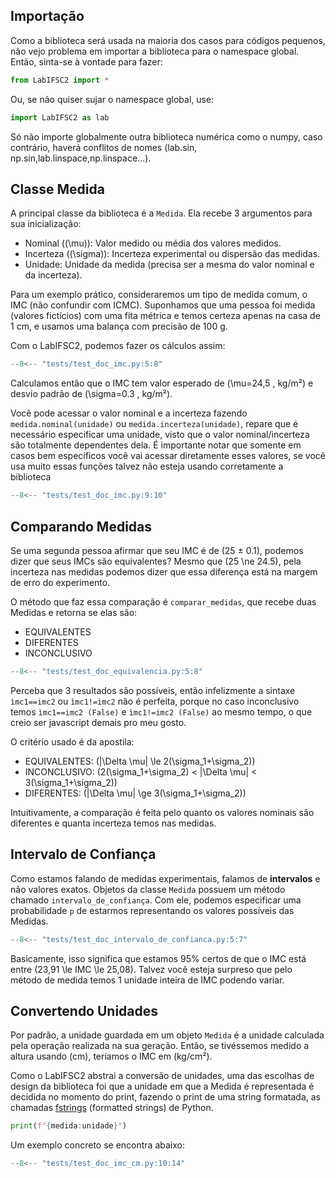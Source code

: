 ## Importação
Como a biblioteca será usada na maioria dos casos para códigos pequenos, não vejo problema em importar a biblioteca para o namespace global. Então, sinta-se à vontade para fazer:

```py
from LabIFSC2 import *
```

Ou, se não quiser sujar o namespace global, use:

```py
import LabIFSC2 as lab
```

Só não importe globalmente outra biblioteca numérica como o numpy, caso contrário, haverá conflitos de nomes (lab.sin, np.sin,lab.linspace,np.linspace...).

## Classe Medida
A principal classe da biblioteca é a `Medida`. Ela recebe 3 argumentos para sua inicialização:

- Nominal (\(\mu\)): Valor medido ou média dos valores medidos.
- Incerteza (\(\sigma\)): Incerteza experimental ou dispersão das medidas.
- Unidade: Unidade da medida (precisa ser a mesma do valor nominal e da incerteza).

Para um exemplo prático, consideraremos um tipo de medida comum, o IMC (não confundir com ICMC). Suponhamos que uma pessoa foi medida (valores fictícios) com uma fita métrica e temos certeza apenas na casa de 1 cm, e usamos uma balança com precisão de 100 g.

Com o LabIFSC2, podemos fazer os cálculos assim:

```py title="Cálculo de IMC"
--8<-- "tests/test_doc_imc.py:5:8"
```
Calculamos então que o IMC tem valor esperado de \(\mu=24,5 \, kg/m²\) e desvio padrão de \(\sigma=0.3 \, kg/m²\).

Você pode acessar o valor nominal e a incerteza fazendo `medida.nominal(unidade)` ou `medida.incerteza(unidade)`,
repare que é necessário especificar uma unidade, visto que o valor nominal/incerteza são totalmente dependentes
dela. É importante notar que somente em casos bem específicos você vai acessar diretamente esses valores, se você usa muito essas funções talvez não esteja usando corretamente a biblioteca

```py title="Cálculo de IMC"
--8<-- "tests/test_doc_imc.py:9:10"
```

## Comparando Medidas
Se uma segunda pessoa afirmar que seu IMC é de (25 ± 0.1), podemos dizer que seus IMCs são equivalentes? Mesmo que \(25 \ne 24.5\), pela incerteza nas medidas podemos dizer que essa diferença está na margem de erro do experimento.

O método que faz essa comparação é `comparar_medidas`, que recebe duas Medidas e retorna se elas são:

- EQUIVALENTES
- DIFERENTES
- INCONCLUSIVO

```py title="Comparando IMC"
--8<-- "tests/test_doc_equivalencia.py:5:8"
```

Perceba que 3 resultados são possíveis, então infelizmente a sintaxe `ìmc1==imc2` ou `ìmc1!=imc2` não é perfeita, porque no caso inconclusivo temos `ìmc1==imc2 (False)` e `ìmc1!=imc2 (False)` ao mesmo tempo, o que creio ser javascript demais pro meu gosto.

O critério usado é da apostila:

- EQUIVALENTES: \(|\Delta \mu| \le 2(\sigma_1+\sigma_2)\)
- INCONCLUSIVO: \(2(\sigma_1+\sigma_2) < |\Delta \mu| < 3(\sigma_1+\sigma_2)\)
- DIFERENTES: \(|\Delta \mu| \ge 3(\sigma_1+\sigma_2)\)

Intuitivamente, a comparação é feita pelo quanto os valores nominais são diferentes e quanta incerteza temos nas medidas.

## Intervalo de Confiança
Como estamos falando de medidas experimentais, falamos de **intervalos** e não valores exatos. Objetos da classe `Medida` possuem um método chamado `intervalo_de_confiança`. Com ele, podemos especificar uma probabilidade `p` de estarmos representando os valores possíveis das Medidas.

```py title="Intervalo de confiança IMC"
--8<-- "tests/test_doc_intervalo_de_confianca.py:5:7"
```
Basicamente, isso significa que estamos 95% certos de que o IMC está entre \(23,91 \le IMC \le 25,08\). Talvez você esteja surpreso que pelo método de medida temos 1 unidade inteira de IMC podendo variar.

## Convertendo Unidades
Por padrão, a unidade guardada em um objeto `Medida` é a unidade calculada pela operação realizada na sua geração. Então, se tivéssemos medido a altura usando \(cm\), teríamos o IMC em \(kg/cm²\).

Como o LabIFSC2 abstrai a conversão de unidades, uma das escolhas de design da biblioteca foi que a unidade em que a Medida é representada é decidida no momento do print, fazendo o print de uma string formatada, as chamadas [fstrings](https://www.youtube.com/watch?v=fkGFNOOmXsY) (formatted strings) de Python.

```py
print(f"{medida:unidade}")
```

Um exemplo concreto se encontra abaixo:

```py title="Conversão de unidades Medida"
--8<-- "tests/test_doc_imc_cm.py:10:14"
```